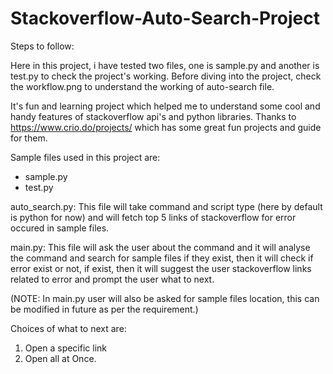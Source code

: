 # Stackoverflow-Auto-Search-Project

Steps to follow:

Here in this project, i have tested two files, one is sample.py and another is test.py to check the project's working.
Before diving into the project, check the workflow.png to understand the working of auto-search file.

It's fun and learning project which helped me to understand some cool and handy features of stackoverflow api's and
python libraries. Thanks to https://www.crio.do/projects/ which has some great fun projects and guide for them.

Sample files used in this project are:
* sample.py
* test.py

auto_search.py:
  This file will take command and script type (here by default is python for now) and will fetch top 5 links of stackoverflow 
  for error occured in sample files.
 
 main.py: 
   This file will ask the user about the command and it will analyse the command and search for sample files if they exist, then it will
   check if error exist or not, if exist, then it will suggest the user stackoverflow links related to error and prompt the user what to 
   next.
   
   (NOTE: In main.py user will also be asked for sample files location, this can be modified in future as per the requirement.)
   
   Choices of what to next are:
   1. Open a specific link
   2. Open all at Once.
